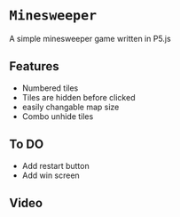 # `Minesweeper`
A simple minesweeper game written in P5.js

## Features
* Numbered tiles
* Tiles are hidden before clicked
* easily changable map size
* Combo unhide tiles

## To DO
* Add restart button
* Add win screen


## Video
